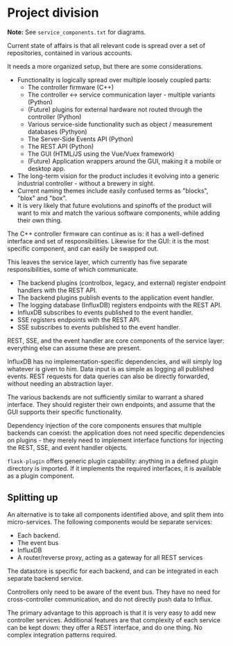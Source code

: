 # Project division

**Note:** See `service_components.txt` for diagrams.

Current state of affairs is that all relevant code is spread over a set of repositories, contained in various accounts.

It needs a more organized setup, but there are some considerations.
* Functionality is logically spread over multiple loosely coupled parts:
    * The controller firmware (C++)
    * The controller <-> service communication layer - multiple variants (Python)
    * (Future) plugins for external hardware not routed through the controller (Python)
    * Various service-side functionality such as object / measurement databases (Pythyon)
    * The Server-Side Events API (Python)
    * The REST API (Python)
    * The GUI (HTML/JS using the Vue/Vuex framework)
    * (Future) Application wrappers around the GUI, making it a mobile or desktop app.
* The long-term vision for the product includes it evolving into a generic industrial controller - without a brewery in sight.
* Current naming themes include easily confused terms as "blocks", "blox" and "box".
* It is very likely that future evolutions and spinoffs of the product will want to mix and match the various software components, while adding their own thing.

The C++ controller firmware can continue as is: it has a well-defined interface and set of responsibilities. 
Likewise for the GUI: it is the most specific component, and can easily be swapped out.

This leaves the service layer, which currently has five separate responsibilities, some of which communicate.
* The backend plugins (controlbox, legacy, and external) register endpoint handlers with the REST API.
* The backend plugins publish events to the application event handler.
* The logging database (InfluxDB) registers endpoints with the REST API.
* InfluxDB subscribes to events published to the event handler.
* SSE registers endpoints with the REST API.
* SSE subscribes to events published to the event handler.

REST, SSE, and the event handler are core components of the service layer: everything else can assume these are present.

InfluxDB has no implementation-specific dependencies, and will simply log whatever is given to him. Data input is as simple as logging all published events. REST requests for data queries can also be directly forwarded, without needing an abstraction layer.

The various backends are not sufficiently similar to warrant a shared interface. They should register their own endpoints, and assume that the GUI supports their specific functionality.

Dependency injection of the core components ensures that multiple backends can coexist: the application does not need specific dependencies on plugins - they merely need to implement interface functions for injecting the REST, SSE, and event handler objects.

`flask-plugin` offers generic plugin capability: anything in a defined plugin directory is imported. If it implements the required interfaces, it is available as a plugin component.

## Splitting up

An alternative is to take all components identified above, and split them into micro-services.
The following components would be separate services:
* Each backend.
* The event bus
* InfluxDB
* A router/reverse proxy, acting as a gateway for all REST services

The datastore is specific for each backend, and can be integrated in each separate backend service.

Controllers only need to be aware of the event bus. They have no need for cross-controller communication, and do not directly push data to Influx.

The primary advantage to this approach is that it is very easy to add new controller services. Additional features are that complexity of each service can be kept down: they offer a REST interface, and do one thing. No complex integration patterns required.
